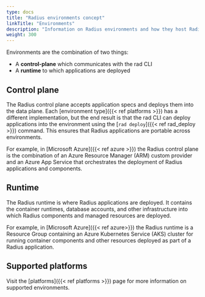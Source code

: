 ```yaml
---
type: docs
title: "Radius environments concept"
linkTitle: "Environments"
description: "Information on Radius environments and how they host Radius applications"
weight: 300
---
```


Environments are the combination of two things:

- A **control-plane** which communicates with the rad CLI
- A **runtime** to which applications are deployed

## Control plane

The Radius control plane accepts application specs and deploys them into the data plane. Each [environment type]({{< ref platforms >}}) has a different implementation, but the end result is that the rad CLI can deploy applications into the environment using the [`rad deploy`]({{< ref rad_deploy >}}) command. This ensures that Radius applications are portable across environments.

For example, in [Microsoft Azure]({{< ref azure >}}) the Radius control plane is the combination of an Azure Resource Manager (ARM) custom provider and an Azure App Service that orchestrates the deployment of Radius applications and components.

## Runtime

The Radius runtime is where Radius applications are deployed. It contains the container runtimes, database accounts, and other infrastructure into which Radius components and managed resources are deployed.

For example, in [Microsoft Azure]({{< ref azure>}}) the Radius runtime is a Resource Group containing an Azure Kubernetes Service (AKS) cluster for running container components and other resources deployed as part of a Radius application.

## Supported platforms

Visit the [platforms]({{< ref platforms >}}) page for more information on supported environments.
